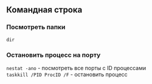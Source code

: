 Командная строка
- 

### Посмотреть папки
`dir`

### Остановить процесс на порту
`nestat -ano` - посмотреть все порты с ID процессами  
`taskkill /PID ProcID /F` - остановить процесс

